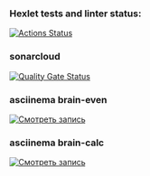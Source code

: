 ### Hexlet tests and linter status:
[![Actions Status](https://github.com/LizaTref/qa-auto-engineer-javascript-project-44/actions/workflows/hexlet-check.yml/badge.svg)](https://github.com/LizaTref/qa-auto-engineer-javascript-project-44/actions)

### sonarcloud
[![Quality Gate Status](https://sonarcloud.io/api/project_badges/measure?project=LizaTref_qa-auto-engineer-javascript-project-44&metric=alert_status)](https://sonarcloud.io/summary/new_code?id=LizaTref_qa-auto-engineer-javascript-project-44)

### asciinema brain-even
[![Смотреть запись](https://asciinema.org/a/5MvcpIrH9EU8vGPvNSsxjW9Ef.svg)](https://asciinema.org/a/5MvcpIrH9EU8vGPvNSsxjW9Ef)

### asciinema brain-calc
[![Смотреть запись](https://asciinema.org/a/jUimpqjWqGu9gs4eo7OITn5w6.svg)](https://asciinema.org/a/jUimpqjWqGu9gs4eo7OITn5w6)
